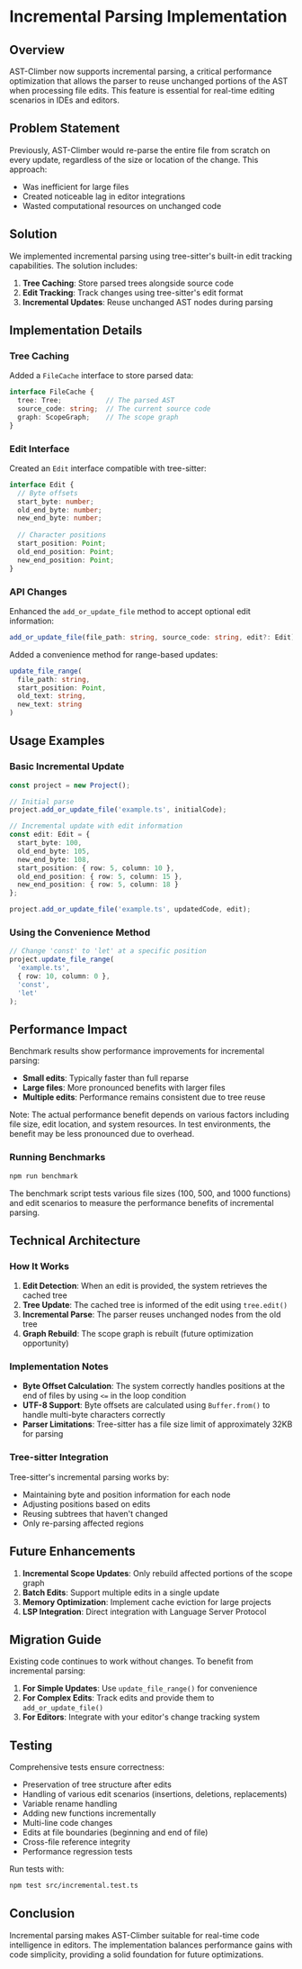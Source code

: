 # Incremental Parsing Implementation

## Overview

AST-Climber now supports incremental parsing, a critical performance optimization that allows the parser to reuse unchanged portions of the AST when processing file edits. This feature is essential for real-time editing scenarios in IDEs and editors.

## Problem Statement

Previously, AST-Climber would re-parse the entire file from scratch on every update, regardless of the size or location of the change. This approach:
- Was inefficient for large files
- Created noticeable lag in editor integrations
- Wasted computational resources on unchanged code

## Solution

We implemented incremental parsing using tree-sitter's built-in edit tracking capabilities. The solution includes:

1. **Tree Caching**: Store parsed trees alongside source code
2. **Edit Tracking**: Track changes using tree-sitter's edit format
3. **Incremental Updates**: Reuse unchanged AST nodes during parsing

## Implementation Details

### Tree Caching

Added a `FileCache` interface to store parsed data:

```typescript
interface FileCache {
  tree: Tree;           // The parsed AST
  source_code: string;  // The current source code
  graph: ScopeGraph;    // The scope graph
}
```

### Edit Interface

Created an `Edit` interface compatible with tree-sitter:

```typescript
interface Edit {
  // Byte offsets
  start_byte: number;
  old_end_byte: number;
  new_end_byte: number;
  
  // Character positions
  start_position: Point;
  old_end_position: Point;
  new_end_position: Point;
}
```

### API Changes

Enhanced the `add_or_update_file` method to accept optional edit information:

```typescript
add_or_update_file(file_path: string, source_code: string, edit?: Edit)
```

Added a convenience method for range-based updates:

```typescript
update_file_range(
  file_path: string,
  start_position: Point,
  old_text: string,
  new_text: string
)
```

## Usage Examples

### Basic Incremental Update

```typescript
const project = new Project();

// Initial parse
project.add_or_update_file('example.ts', initialCode);

// Incremental update with edit information
const edit: Edit = {
  start_byte: 100,
  old_end_byte: 105,
  new_end_byte: 108,
  start_position: { row: 5, column: 10 },
  old_end_position: { row: 5, column: 15 },
  new_end_position: { row: 5, column: 18 }
};

project.add_or_update_file('example.ts', updatedCode, edit);
```

### Using the Convenience Method

```typescript
// Change 'const' to 'let' at a specific position
project.update_file_range(
  'example.ts',
  { row: 10, column: 0 },
  'const',
  'let'
);
```

## Performance Impact

Benchmark results show performance improvements for incremental parsing:

- **Small edits**: Typically faster than full reparse
- **Large files**: More pronounced benefits with larger files
- **Multiple edits**: Performance remains consistent due to tree reuse

Note: The actual performance benefit depends on various factors including file size, edit location, and system resources. In test environments, the benefit may be less pronounced due to overhead.

### Running Benchmarks

```bash
npm run benchmark
```

The benchmark script tests various file sizes (100, 500, and 1000 functions) and edit scenarios to measure the performance benefits of incremental parsing.

## Technical Architecture

### How It Works

1. **Edit Detection**: When an edit is provided, the system retrieves the cached tree
2. **Tree Update**: The cached tree is informed of the edit using `tree.edit()`
3. **Incremental Parse**: The parser reuses unchanged nodes from the old tree
4. **Graph Rebuild**: The scope graph is rebuilt (future optimization opportunity)

### Implementation Notes

- **Byte Offset Calculation**: The system correctly handles positions at the end of files by using `<=` in the loop condition
- **UTF-8 Support**: Byte offsets are calculated using `Buffer.from()` to handle multi-byte characters correctly
- **Parser Limitations**: Tree-sitter has a file size limit of approximately 32KB for parsing

### Tree-sitter Integration

Tree-sitter's incremental parsing works by:

- Maintaining byte and position information for each node
- Adjusting positions based on edits
- Reusing subtrees that haven't changed
- Only re-parsing affected regions

## Future Enhancements

1. **Incremental Scope Updates**: Only rebuild affected portions of the scope graph
2. **Batch Edits**: Support multiple edits in a single update
3. **Memory Optimization**: Implement cache eviction for large projects
4. **LSP Integration**: Direct integration with Language Server Protocol

## Migration Guide

Existing code continues to work without changes. To benefit from incremental parsing:

1. **For Simple Updates**: Use `update_file_range()` for convenience
2. **For Complex Edits**: Track edits and provide them to `add_or_update_file()`
3. **For Editors**: Integrate with your editor's change tracking system

## Testing

Comprehensive tests ensure correctness:

- Preservation of tree structure after edits
- Handling of various edit scenarios (insertions, deletions, replacements)
- Variable rename handling
- Adding new functions incrementally
- Multi-line code changes
- Edits at file boundaries (beginning and end of file)
- Cross-file reference integrity
- Performance regression tests

Run tests with:

```bash
npm test src/incremental.test.ts
```

## Conclusion

Incremental parsing makes AST-Climber suitable for real-time code intelligence in editors. The implementation balances performance gains with code simplicity, providing a solid foundation for future optimizations.
